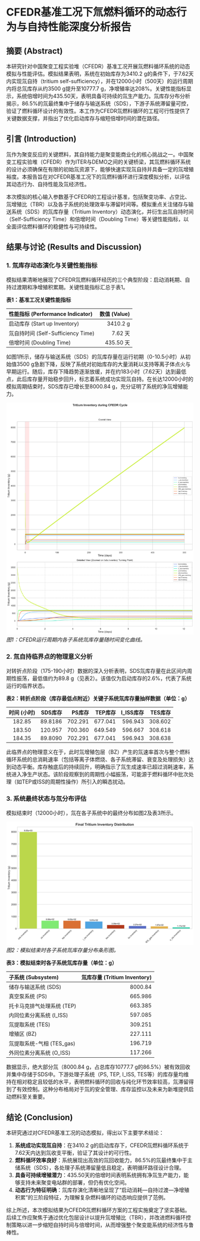 # CFEDR基准工况下氚燃料循环的动态行为与自持性能深度分析报告

## 摘要 (Abstract)

本研究针对中国聚变工程实验堆（CFEDR）基准工况开展氚燃料循环系统的动态模拟与性能评估。模拟结果表明，系统在初始库存为3410.2 g的条件下，于7.62天内实现氚自持（tritium self-sufficiency），并在12000小时（500天）的运行周期内将总氚库存从约3500 g提升至10777.7 g，净增殖率达208%。关键性能指标显示，系统倍增时间为435.50天，表明具备可持续的氚生产能力。氚库存分布分析揭示，86.5%的氚最终集中于储存与输送系统（SDS），下游子系统滞留量可控，验证了燃料循环设计的有效性。本工作为CFEDR氚燃料循环的工程可行性提供了关键数据支撑，并指出了优化启动库存与缩短倍增时间的潜在路径。

## 引言 (Introduction)

氚作为聚变反应的关键燃料，其自持能力是聚变能商业化的核心挑战之一。中国聚变工程实验堆（CFEDR）作为ITER与DEMO之间的关键桥梁，其氚燃料循环系统的设计必须确保在有限的初始氚资源下，能够快速实现氚自持并具备一定的氚增殖裕度。本报告旨在对CFEDR基准工况下的氚燃料循环进行深度模拟分析，以评估其动态行为、自持性能及氚经济性。

本次模拟的核心输入参数基于CFEDR的工程设计基准，包括聚变功率、占空比、氚增殖比（TBR）以及各子系统的处理效率与滞留时间等。模拟重点关注储存与输送系统（SDS）的氚库存量（Tritium Inventory）动态演化，并衍生出氚自持时间（Self-Sufficiency Time）和倍增时间（Doubling Time）等关键性能指标，以全面评估燃料循环的稳健性与可持续性。

## 结果与讨论 (Results and Discussion)

### 1. 氚库存动态演化与关键性能指标

模拟结果清晰地展现了CFEDR氚燃料循环经历的三个典型阶段：启动消耗期、自持过渡期和净增殖积累期。关键性能指标汇总于表1。

**表1：基准工况关键性能指标**

| 性能指标 (Performance Indicator) | 数值 (Value) |
|:--------------------------------|-------------:|
| 启动库存 (Start up Inventory) | 3410.2 g |
| 氚自持时间 (Self-Sufficiency Time) | 7.62 天 |
| 倍增时间 (Doubling Time) | 435.50 天 |

如图1所示，储存与输送系统（SDS）的氚库存量在运行初期（0-10.5小时）从初始值3500 g急剧下降，反映了系统对初始库存的大量消耗以支持等离子体点火与早期运行。随后，库存下降趋势逐渐放缓，并在约183小时（7.62天）达到最低点，此后库存量开始稳步回升，标志着系统成功实现氚自持。在长达12000小时的模拟周期结束时，SDS库存已增长至8000.84 g，充分证明了系统的净氚增殖能力。

![Tritium Inventory during CFEDR Cycle](my_simulation_plot.svg)
*图1：CFEDR运行周期内各子系统氚库存量随时间变化曲线。*

### 2. 氚自持临界点的物理意义分析

对转折点阶段（175-190小时）数据的深入分析表明，SDS氚库存量在此区间内周期性振荡，最低值约为89.8 g（见表2）。该值仅为启动库存的2.6%，代表了系统运行的临界状态。

**表2：转折点阶段（库存最低点附近）关键子系统氚库存量抽样数据（单位：g）**

| 时间 (小时) | SDS库存 | PS库存 | TEP库存 | I_ISS库存 | TES库存 |
|:-----------:|--------:|-------:|--------:|----------:|--------:|
| 182.85 | 89.8186 | 702.291 | 677.041 | 596.943 | 308.602 |
| 183.50 | 120.957 | 700.360 | 649.549 | 596.667 | 308.618 |
| 184.35 | 89.8090 | 702.291 | 677.041 | 596.943 | 308.638 |

此临界点的物理意义在于，此时氚增殖包层（BZ）产生的氚速率首次与整个燃料循环系统的总消耗速率（包括等离子体燃烧、各子系统滞留、衰变及处理损失）达到动态平衡。库存触底后的持续回升，明确指示了氚生成速率已超过消耗速率，系统进入净生产状态。该阶段观察到的周期性小幅振荡，可能源于燃料循环中批次处理（如TEP或ISS的周期性操作）所引入的瞬态扰动。

### 3. 系统最终状态与氚分布评估

模拟结束时（12000小时），氚在各子系统中的最终分布如图2及表3所示。

![Final Tritium Inventory Distribution](final_values_bar_chart.svg)
*图2：模拟结束时各子系统氚库存量分布条形图。*

**表3：模拟结束时各子系统氚库存量（单位：g）**

| 子系统 (Subsystem) | 氚库存量 (Tritium Inventory) |
|:-------------------|-----------------------------:|
| 储存与输送系统 (SDS) | 8000.84 |
| 真空泵系统 (PS) | 665.986 |
| 托卡马克排气处理系统 (TEP) | 663.385 |
| 内同位素分离系统 (I_ISS) | 597.085 |
| 氚提取系统 (TES) | 309.251 |
| 增殖区 (BZ) | 227.111 |
| 氚提取系统-气相 (TES_gas) | 196.719 |
| 外同位素分离系统 (O_ISS) | 117.266 |

数据显示，绝大部分氚（8000.84 g，占总库存10777.7 g的86.5%）被有效回收并集中存储于SDS中。下游处理子系统（PS, TEP, I_ISS, TES等）的库存量均维持在相对稳定且较低的水平，表明燃料循环的回收与纯化环节效率较高，氚滞留得到了有效控制。这种分布格局对于氚的安全管理、库存监控以及未来为新堆提供启动燃料至关重要。

## 结论 (Conclusion)

本研究通过对CFEDR基准工况的动态模拟，得出以下主要学术结论：

1.  **系统成功实现氚自持**：在3410.2 g的启动库存下，CFEDR氚燃料循环系统于7.62天内达到氚收支平衡，验证了其设计的可行性。
2.  **燃料循环效率良好**：系统展现出高效的氚回收能力，86.5%的氚最终集中于主储系统（SDS），各处理子系统滞留量低且稳定，表明循环路径设计合理。
3.  **具备可持续增殖潜力**：435.50天的倍增时间表明系统拥有净氚生产能力，能够支持未来聚变电站群的部署，但仍有优化空间。
4.  **动态行为特征明确**：氚库存演化清晰地呈现了“启动消耗—自持过渡—净增殖积累”的三阶段特征，为理解复杂燃料循环的动态响应提供了范例。

综上所述，本次模拟结果为CFEDR氚燃料循环方案的工程实施奠定了坚实基础。后续工作应聚焦于通过优化包层设计以提升氚增殖比（TBR），并改进燃料循环控制策略以进一步缩短自持时间与倍增时间，从而增强整个聚变能系统的经济性与鲁棒性。